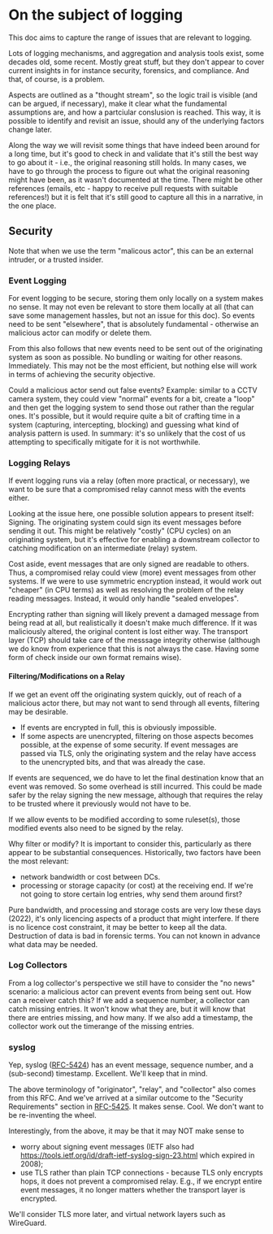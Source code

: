 # On the subject of logging

This doc aims to capture the range of issues that are relevant to logging.

Lots of logging mechanisms, and aggregation and analysis tools exist, some decades old, some recent.
Mostly great stuff, but they don't appear to cover current insights in for instance security, forensics, and compliance.
And that, of course, is a problem.

Aspects are outlined as a "thought stream", so the logic trail is visible (and can be argued, if necessary), make it clear what the fundamental assumptions are, and how a partciular conslusion is reached. This way, it is possible to identify and revisit an issue, should any of the underlying factors change later.

Along the way we will revisit some things that have indeed been around for a long time, but it's good to check in and validate that it's still the best way to go about it - i.e., the original reasoning still holds. In many cases, we have to go through the process to figure out what the original reasoning might have been, as it wasn't documented at the time. There might be other references (emails, etc - happy to receive pull requests with suitable references!) but it is felt that it's still good to capture all this in a narrative, in the one place.


## Security

Note that when we use the term "malicous actor", this can be an external intruder, or a trusted insider.


### Event Logging

For event logging to be secure, storing them only locally on a system makes no sense. It may not even be relevant to store them locally at all (that can save some management hassles, but not an issue for this doc).
So events need to be sent "elsewhere", that is absolutely fundamental - otherwise an malicious actor can modify or delete them.

From this also follows that new events need to be sent out of the originating system as soon as possible.
No bundling or waiting for other reasons. Immediately.
This may not be the most efficient, but nothing else will work in terms of achieving the security objective.

Could a malicious actor send out false events? Example: similar to a CCTV camera system, they could view "normal" events for a bit, create a "loop" and then get the logging system to send those out rather than the regular ones. It's possible, but it would require quite a bit of crafting time in a system (capturing, intercepting, blocking) and guessing what kind of analysis pattern is used. In summary: it's so unlikely that the cost of us attempting to specifically mitigate for it is not worthwhile.


### Logging Relays

If event logging runs via a relay (often more practical, or necessary), we want to be sure that a compromised relay cannot mess with the events either.

Looking at the issue here, one possible solution appears to present itself: Signing. The originating system could sign its event messages before sending it out. This might be relatively "costly" (CPU cycles) on an originating system, but it's effective for enabling a downstream collector to catching modification on an intermediate (relay) system.

Cost aside, event messages that are only signed are readable to others. Thus, a compromised relay could view (more) event messages from other systems. If we were to use symmetric encryption instead, it would work out "cheaper" (in CPU terms) as well as resolving the problem of the relay reading messages. Instead, it would only handle "sealed envelopes".

Encrypting rather than signing will likely prevent a damaged message from being read at all, but realistically it doesn't make much difference. If it was maliciously altered, the original content is lost either way. The transport layer (TCP) should take care of the messsage integrity otherwise (although we do know from experience that this is not always the case. Having some form of check inside our own format remains wise).

#### Filtering/Modifications on a Relay

If we get an event off the originating system quickly, out of reach of a malicious actor there, but may not want to send through all events, filtering may be desirable.
 - If events are encrypted in full, this is obviously impossible.
 - If some aspects are unencrypted, filtering on those aspects becomes possible, at the expense of some security. If event messages are passed via TLS, only the originating system and the relay have access to the unencrypted bits, and that was already the case.

If events are sequenced, we do have to let the final destination know that an event was removed. So some overhead is still incurred. This could be made safer by the relay signing the new message, although that requires the relay to be trusted where it previously would not have to be.

If we allow events to be modified according to some ruleset(s), those modified events also need to be signed by the relay.

Why filter or modify? It is important to consider this, particularly as there appear to be substantial consequences.
Historically, two factors have been the most relevant:
 - network bandwidth or cost between DCs.
 - processing or storage capacity (or cost) at the receiving end. If we're not going to store certain log entries, why send them around first?

Pure bandwidth, and processing and storage costs are very low these days (2022), it's only licencing aspects of a product that might interfere.
If there is no licence cost constraint, it may be better to keep all the data. Destruction of data is bad in forensic terms. You can not known in advance what data may be needed.

### Log Collectors

From a log collector's perspective we still have to consider the "no news" scenario: a malicious actor can prevent events from being sent out.
How can a receiver catch this?
If we add a sequence number, a collector can catch missing entries. It won't know what they are, but it will know that there are entries missing, and how many. If we also add a timestamp, the collector work out the timerange of the missing entries.


### syslog

Yep, syslog ([RFC-5424](https://datatracker.ietf.org/doc/html/rfc5424)) has an event message, sequence number, and a (sub-second) timestamp. Excellent. We'll keep that in mind.

The above terminology of "originator", "relay", and "collector" also comes from this RFC. And we've arrived at a similar outcome to the "Security Requirements" section in [RFC-5425](https://datatracker.ietf.org/doc/html/rfc5425).
It makes sense. Cool. We don't want to be re-inventing the wheel.

Interestingly, from the above, it may be that it may NOT make sense to
 - worry about signing event messages (IETF also had https://tools.ietf.org/id/draft-ietf-syslog-sign-23.html which expired in 2008);
 - use TLS rather than plain TCP connections - because TLS only encrypts hops, it does not prevent a compromised relay. E.g., if we encrypt entire event messages, it no longer matters whether the transport layer is encrypted.

We'll consider TLS more later, and virtual network layers such as WireGuard.

